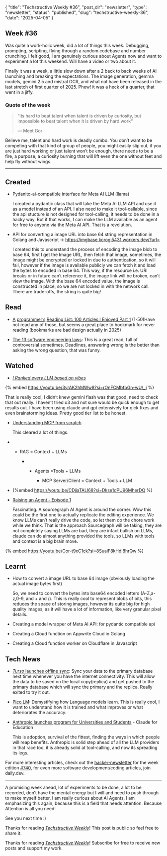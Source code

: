 {
  "title": "Techstructive Weekly #36",
  "post_dir": "newsletter",
  "type": "newsletter",
  "status": "published",
  "slug": "techstructive-weekly-36",
  "date": "2025-04-05"
}

## Week #36

Was quite a work-holic week, did a lot of things this week. Debugging, prompting, scripting, flying through a random codebase and number crunching. I felt good, I am genuinely curious about Agents now and want to experiment a lot this weekend. Will have a video or two about it.

Finally it was a week, a little slow down after a 2 back to back weeks of AI launching and breaking the expectations. The image generation, gemma models, gemini 2.5 and mistral OCR, and what not have been released in the last stretch of first quarter of 2025. Phew! it was a heck of a quarter, that went in a jiffy.

### Quote of the week

> “Its hard to beat talent when talent is driven by curiosity, but impossible to beat talent when it is driven by hard work“
> 
> — Meet Gor

Believe me, talent and hard work is deadly combo. You don’t want to be competing with that kind of group of people, you might easily slip out, if you are just hard working or just talent won’t be enough, there needs to be a fire, a purpose, a curiosity burning that will lift even the one without feet and help fly without wings.

---

## Created

* Pydanitc-ai-compatible interface for Meta AI LLM (llama)
    
    I created a pydantic class that will take the Meta AI LLM API and use it as a model instead of an API. I also need to make it tool-callable, since the api stucture is not designed for tool-calling, it needs to be done in a hacky way. But if that works, I can make the LLM available as an agent for free to anyone via the Meta AI API. That is a revolution.
    
* API for converting a image URL into base 64 string representation in Golang and Javascript → https://imgbase.korogi5431.workers.dev/?url=
    
    I created this to understand the process of encoding the image blob to base 64, first I get the Image URL, then fetch that image, sometimes, the Image might be encrypted or locked in due to authentication, so it will fail, however if the image is available publicly we can fetch it and load the bytes to encoded in base 64. This way, if the resource i.e. URI breaks or in future can’t reference it, the image link will be broken, can’t view the image. With the base 64 encoded value, the image is constructed in place, so we are not locked in with the network call. There are trade-offs, the string is quite big!
    

## Read

* [A](https://www.piglei.com/articles/en-programmer-reading-list-part-one/?ref=dailydev) [programmer’s](https://www.piglei.com/articles/en-programmer-reading-list-part-one/?ref=dailydev) [Reading List: 100 Articles I Enjoyed Part 1](https://www.piglei.com/articles/en-programmer-reading-list-part-one/?ref=dailydev) (1-50)Have not read any of those, but seems a great place to bookmark for never reading (bookmarks are bad design actually in 2025)
    
* [The 13 software engineering laws](https://open.substack.com/pub/zaidesanton/p/the-13-software-engineering-laws): This is a great read, full of controversial sometimes. Deadlines, answering wrong is the better than asking the wrong question, that was funny.
    

## Watched

* [*I Ranked every LLM based on vibes*](https://youtu.be/3yrAK2hMWw8?si=rOnFCMbfbGn-wU_j)
    

{% embed https://youtu.be/3yrAK2hMWw8?si=rOnFCMbfbGn-wU\_j %}

That is really cool, I didn’t knew gemini flash was that good, need to check that out really. I haven’t tried o3 and not sure would be quick enough to get results out. I have been using claude and gpt extensively for qick fixes and even brainstorming ideas. Pretty good tier list to be honest.

* [Understanding MCP from scratch](https://youtu.be/CDjjaTALI68?si=Dkse1dPU96MherDQ)
    
    This cleared a lot of things.
    
* * RAG = Context + LLMs
        
    * * Agents =Tools + LLMs
            
        * MCP Server/Client = Context + Tools + LLM
            
* {%embed https://youtu.be/CDjjaTALI68?si=Dkse1dPU96MherDQ %}
    
* [Raising an Agent - Episode 1](https://youtu.be/Cor-t9xC1ck?si=8SuaiF8kHdI8hrQw)
    
    Fascinating. A sourcegraph AI Agent is around the corner. Wow this could be the first one to actually replicate the editing experience. We know LLMs can’t really drive the code, so let them do the chore work while we think. That is the approach Sourcegraph will be taking, they are not completely saying LLMs are bad, they are infact bullish on LLMs, claude can do almost anything provided the tools, so LLMs with tools and context is a big brain move.
    

{% embed https://youtu.be/Cor-t9xC1ck?si=8SuaiF8kHdI8hrQw %}

## Learnt

* How to convert a image URL to base 64 image (obviously loading the actual image bytes first)
    
    So, we need to convert the bytes into base64 encoded letters (A-Z,a-z,0-9, and + and /). This is really cool to represent blobs of bits, this reduces the space of storing images, however its quite big for high quality images, as it will have a lot of information, like very granular pixel details.
    
* Creating a model wrapper of Meta AI API: for pydantic compatible api
    
* Creating a Cloud function on Appwrite Cloud in Golang
    
* Creating a Cloud function worker on Cloudflare in Javascript
    

## Tech News

* [*Turso* launches offline sync](https://turso.tech/blog/turso-offline-sync-public-beta): Sync your data to the primary database next time whenever you have the internet connectivity. This will allow the data to be saved on the local copy(replica) and get pushed to the primary database which will sync the primary and the replica. Really exited to try it out.
    
* [Pico LM](https://www.picolm.io/): Demystifying how Language models learn. This is really cool, I want to understand how it is trained and what improves or what deteriorates the accuracy.
    
* [Anthropic launches program for Universities and Students](https://www.anthropic.com/news/introducing-claude-for-education) - Claude for Education
    
    This is adoption, survival of the fittest, finding the ways in which people will reap benefits. Anthropic is solid step ahead of all the LLM providers in that race too, it is already solid at tool-calling, and now its spreading its legs.
    

For more interesting articles, check out the [hacker-newsletter](https://buttondown.com/hacker-newsletter/archive/hacker-newsletter-740/) for the week edition [#740](https://buttondown.com/hacker-newsletter/archive/hacker-newsletter-740/), for even more software development/coding articles, join daily.dev.

---

A promising week ahead, lot of experiments to be done, a lot to be recorded, don’t have the mental energy but I will and need to push through to make myself better. I am really curious about AI Agents, I am emphasizing this again, because this is a field that needs attention. Because Attention is all you need!

See you next time :)

Thanks for reading [*Techstructive Weekly*](https://techstructively.substack.com/)! This post is public so feel free to share it.

Thanks for reading [*Techstructive Weekly*](https://techstructively.substack.com/)! Subscribe for free to receive new posts and support my work.
